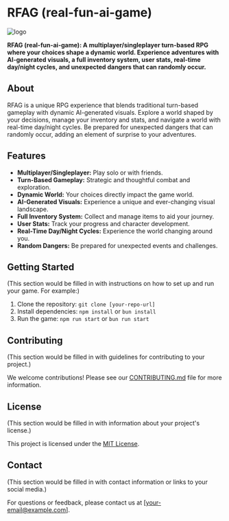 # RFAG (real-fun-ai-game)

![logo](https://github.com/user-attachments/assets/a25daad5-649d-42ac-8e22-d986021f30d3)

**RFAG (real-fun-ai-game): A multiplayer/singleplayer turn-based RPG where your choices shape a dynamic world. Experience adventures with AI-generated visuals, a full inventory system, user stats, real-time day/night cycles, and unexpected dangers that can randomly occur.**

## About

RFAG is a unique RPG experience that blends traditional turn-based gameplay with dynamic AI-generated visuals. Explore a world shaped by your decisions, manage your inventory and stats, and navigate a world with real-time day/night cycles. Be prepared for unexpected dangers that can randomly occur, adding an element of surprise to your adventures.

## Features

*   **Multiplayer/Singleplayer:** Play solo or with friends.
*   **Turn-Based Gameplay:** Strategic and thoughtful combat and exploration.
*   **Dynamic World:** Your choices directly impact the game world.
*   **AI-Generated Visuals:** Experience a unique and ever-changing visual landscape.
*   **Full Inventory System:** Collect and manage items to aid your journey.
*   **User Stats:** Track your progress and character development.
*   **Real-Time Day/Night Cycles:** Experience the world changing around you.
*   **Random Dangers:** Be prepared for unexpected events and challenges.

## Getting Started

(This section would be filled in with instructions on how to set up and run your game. For example:)

1.  Clone the repository: `git clone [your-repo-url]`
2.  Install dependencies: `npm install` or `bun install`
3.  Run the game: `npm run start` or `bun run start`

## Contributing

(This section would be filled in with guidelines for contributing to your project.)

We welcome contributions! Please see our [CONTRIBUTING.md](CONTRIBUTING.md) file for more information.

## License

(This section would be filled in with information about your project's license.)

This project is licensed under the [MIT License](LICENSE).

## Contact

(This section would be filled in with contact information or links to your social media.)

For questions or feedback, please contact us at [your-email@example.com].
